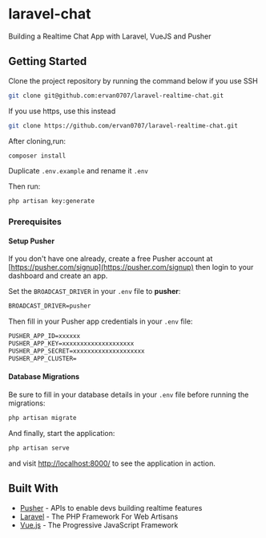 # laravel-chat

Building a Realtime Chat App with Laravel, VueJS and Pusher

## Getting Started

Clone the project repository by running the command below if you use SSH

```bash
git clone git@github.com:ervan0707/laravel-realtime-chat.git
```

If you use https, use this instead

```bash
git clone https://github.com/ervan0707/laravel-realtime-chat.git
```

After cloning,run:

```bash
composer install
```

Duplicate `.env.example` and rename it `.env`

Then run:

```bash
php artisan key:generate
```

### Prerequisites

#### Setup Pusher

If you don't have one already, create a free Pusher account at [https://pusher.com/signup](https://pusher.com/signup) then login to your dashboard and create an app.

Set the `BROADCAST_DRIVER` in your `.env` file to **pusher**:

```txt
BROADCAST_DRIVER=pusher
```

Then fill in your Pusher app credentials in your `.env` file:

```txt
PUSHER_APP_ID=xxxxxx
PUSHER_APP_KEY=xxxxxxxxxxxxxxxxxxxx
PUSHER_APP_SECRET=xxxxxxxxxxxxxxxxxxxx
PUSHER_APP_CLUSTER=
```

#### Database Migrations

Be sure to fill in your database details in your `.env` file before running the migrations:

```bash
php artisan migrate
```

And finally, start the application:

```bash
php artisan serve
```

and visit [http://localhost:8000/](http://localhost:8000/) to see the application in action.

## Built With

* [Pusher](https://pusher.com/) - APIs to enable devs building realtime features
* [Laravel](https://laravel.com) - The PHP Framework For Web Artisans
* [Vue.js](https://vuejs.org) - The Progressive JavaScript Framework